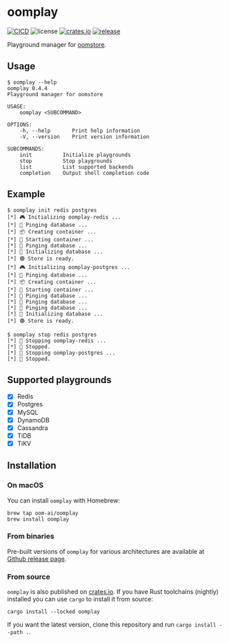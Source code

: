 # oomplay

[![CICD](https://github.com/oom-ai/oomplay/actions/workflows/CICD.yml/badge.svg)](https://github.com/oom-ai/oomplay/actions/workflows/CICD.yml)
![license](https://img.shields.io/badge/license-%20MIT/Apache--2.0-blue.svg)
[![crates.io](https://img.shields.io/crates/v/oomplay.svg?colorB=319e8c)](https://crates.io/crates/oomplay)
[![release](https://img.shields.io/badge/Release-%20Linux%20|%20OSX%20|%20Win%20-orange.svg)](https://github.com/oom-ai/oomplay/releases)


Playground manager for [oomstore](https://github.com/oom-ai/oomstore).

## Usage

```help
$ oomplay --help
oomplay 0.4.4
Playground manager for oomstore

USAGE:
    oomplay <SUBCOMMAND>

OPTIONS:
    -h, --help       Print help information
    -V, --version    Print version information

SUBCOMMANDS:
    init          Initialize playgrounds
    stop          Stop playgrounds
    list          List supported backends
    completion    Output shell completion code
```

## Example

```
$ oomplay init redis postgres
[*] 🎮 Initializing oomplay-redis ...
[*] 📡 Pinging database ...
[*] 📦 Creating container ...
[*] 🚀 Starting container ...
[*] 📡 Pinging database ...
[*] 💫 Initializing database ...
[*] 🟢 Store is ready.
[*] 🎮 Initializing oomplay-postgres ...
[*] 📡 Pinging database ...
[*] 📦 Creating container ...
[*] 🚀 Starting container ...
[*] 📡 Pinging database ...
[*] 📡 Pinging database ...
[*] 📡 Pinging database ...
[*] 💫 Initializing database ...
[*] 🟢 Store is ready.
```

```
$ oomplay stop redis postgres
[*] 🔌 Stopping oomplay-redis ...
[*] 🔴 Stopped.
[*] 🔌 Stopping oomplay-postgres ...
[*] 🔴 Stopped.
```

## Supported playgrounds

- [x] Redis
- [x] Postgres
- [x] MySQL
- [x] DynamoDB
- [x] Cassandra
- [x] TiDB
- [x] TiKV

## Installation

### On macOS

You can install `oomplay` with Homebrew:

```
brew tap oom-ai/oomplay
brew install oomplay
```

### From binaries

Pre-built versions of `oomplay` for various architectures are available at [Github release page](https://github.com/oom-ai/oomplay/releases).

### From source

`oomplay` is also published on [crates.io](https://crates.io). If you have Rust toolchains (nightly) installed you can use `cargo` to install it from source:

```
cargo install --locked oomplay
```

If you want the latest version, clone this repository and run `cargo install --path .`.
